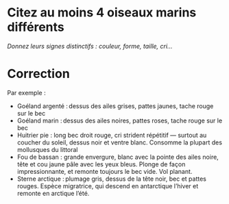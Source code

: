 # Citez au moins 4 oiseaux marins différents
*Donnez leurs signes distinctifs : couleur, forme, taille, cri…*

# Correction
Par exemple : 
- Goéland argenté : dessus des ailes grises, pattes jaunes, tache rouge sur le bec 
- Goéland marin : dessus des ailes noires, pattes roses, tache rouge sur le bec
- Huitrier pie : long bec droit rouge, cri strident répétitif — surtout au coucher du soleil, dessus noir et ventre blanc. Consomme la plupart des mollusques du littoral
- Fou de bassan : grande envergure, blanc avec la pointe des ailes noire, tête et cou jaune pâle avec les yeux bleus. Plonge de façon impressionnante, et remonte toujours le bec vide. Vol planant.
- Sterne arctique : plumage gris, dessus de la tête noir, bec et pattes rouges. Espèce migratrice, qui descend en antarctique l’hiver et remonte en arctique l’été.